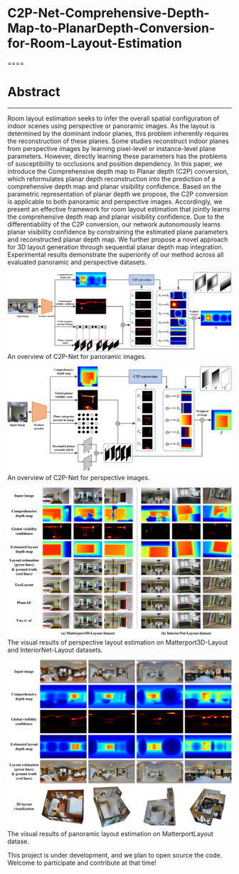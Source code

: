 # C2P-Net-Comprehensive-Depth-Map-to-PlanarDepth-Conversion-for-Room-Layout-Estimation
==== 
# Abstract
------- 
Room layout estimation seeks to infer the overall spatial configuration of indoor scenes using perspective or panoramic images. As the layout is determined by the dominant indoor planes, this problem inherently requires the reconstruction of these planes. Some studies reconstruct indoor planes from perspective images by learning pixel-level or instance-level plane parameters. However, directly learning these parameters has the problems of susceptibility to occlusions and position dependency. In this paper, we introduce the Comprehensive depth map to Planar depth (C2P) conversion, which reformulates planar depth reconstruction into the prediction of a comprehensive depth map and planar visibility confidence. Based on the parametric representation of planar depth we propose, the C2P conversion is applicable to both panoramic and perspective images. Accordingly, we present an effective framework for room layout estimation that jointly learns the comprehensive depth map and planar visibility confidence. Due to the differentiability of the C2P conversion, our network autonomously learns planar visibility confidence by constraining the estimated plane parameters and reconstructed planar depth map. We further propose a novel approach for 3D layout generation through sequential planar depth map integration. Experimental results demonstrate the superiority of our method across all evaluated panoramic and perspective datasets.

![An overview of C2P-Net for panoramic images.](figure/pano_framework4.png)
An overview of C2P-Net for panoramic images.

![An overview of C2P-Net for perspective images.](figure/pers_framework4.png)
An overview of C2P-Net for perspective images.

![The visual results of perspective layout estimation on Matterport3D-Layout and InteriorNet-Layout datasets.](figure/pers_visual3.png)
The visual results of perspective layout estimation on Matterport3D-Layout and InteriorNet-Layout datasets.


![The visual results of panoramic layout estimation on MatterportLayout datase.](figure/pano_visual4.png)
The visual results of panoramic layout estimation on MatterportLayout datase.



This project is under development, and we plan to open source the code. Welcome to participate and contribute at that time!
